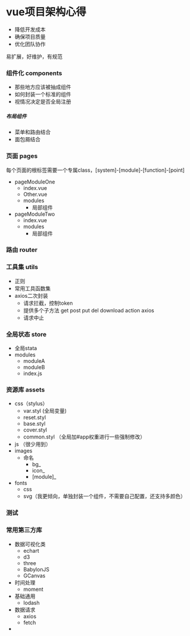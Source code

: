 # vue项目架构心得

- 降低开发成本
- 确保项目质量
- 优化团队协作





易扩展，好维护，有规范

### 组件化 components

- 那些地方应该被抽成组件
- 如何封装一个标准的组件
- 视情况决定是否全局注册


##### 布局组件

- 菜单和路由结合
- 面包屑结合




### 页面 pages

每个页面的根标签需要一个专属class，[system]-[module]-[function]-[point]


- pageModuleOne
  - index.vue
  - Other.vue
  - modules
    - 局部组件
- pageModuleTwo
  - index.vue
  - modules
    - 局部组件



### 路由 router


### 工具集 utils

- 正则
- 常用工具函数集
- axios二次封装
  - 请求拦截，控制token
  - 提供多个子方法 get post put del download action axios
  - 请求中止

### 全局状态 store

- 全局stata
- modules
  - moduleA
  - moduleB
  - index.js

### 资源库 assets

- css（stylus）
  - var.styl (全局变量)
  - reset.styl
  - base.styl
  - cover.styl
  - common.styl （全局加#app权重进行一些强制修改）
- js （很少用到）
- images
  - 命名
    - bg_
    - icon_
    - [module]_
- fonts
  - css
  - svg（我更倾向，单独封装一个组件，不需要自己配置，还支持多颜色）


### 测试


### 常用第三方库

- 数据可视化类
  - echart
  - d3
  - three
  - BabylonJS
  - GCanvas
- 时间处理
  - moment
- 基础通用
  - lodash
- 数据请求
  - axios
  - fetch
- 